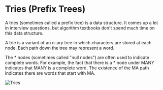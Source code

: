# Tries (Prefix Trees)

A tries (sometimes called a prefix tree) is a data structure. It comes up a lot in interview questions, but algorithm textbooks don't spend much time on this data structure.

A trie is a variant of an n-ary tree in which characters are stored at each node. Each path down the tree may represent a word.

The * nodes (sometimes called "null nodes") are often used to indicate complete words. For example, the fact that there is a * node under MANY indicates that MANY is a complete word. The existence of the MA path indicates there are words that start with MA.

<img src="https://www.draw.io/?lightbox=1&highlight=0000ff&edit=_blank&layers=1&nav=1&title=tries.drawio#R7Ztbc6M2FMc%2FjV86s4zugsfYzrY7bXa2k85k88gaxabFlovltd1PX2EuBsn3JRbuNC9BRyDEXz%2BOjo5wDw%2Bm65%2FTcD55kpFIeghE6x4e9hCChGH9L7NscgsvDeM0joqTdobn%2BB9RGEFhXcaRWDROVFImKp43jSM5m4mRatjCNJWr5mlvMmnedR6OhWV4HoWJbX2JIzXJrT4FO%2FsvIh5PyjtDUNRMw%2FLkwrCYhJFc1Uz4sYcHqZQqP5quByLJxCt1ya%2F7eKC26lgqZuqcC17%2F%2FDRZDD%2BvwO%2B%2FbkD0Mpg%2BDV4%2BFK18D5Nl8cBFZ9WmVEC3osXWhf5qEivxPA9HWc1Kj7e2TdQ00SWoD8PFPB%2BBt3gt9E37b3GSDGQi021DWMCICq7tC5XKv0StJmAch0zXFL0RqRLrg48JK%2FE0dUJOhUo3%2BpTiAsxJfkkBHCz1X%2B2Grxy9SW3kSltYADOuWt5pqg8KWS%2BQGFkSP7WocQuKIQYailXvnivFsKXYb91SzGQMAd9WDO9RDL%2BTYsRS7KFbipEAnFYM7VEMvZNitOuKQUMxDPa8lbdkjFmKvXZLMQw7phi3FPvcLcUgMRQLHCvmd52xKrzbGH7NlWKBpdhPLSpmRHA6fvMjsi%2BC89E3zFqK4EyNqWuNS7%2FyXxLZcpYBdiyyvRT51K13n3RtfoH20uKxY5KVq%2F2uTDDQXlvc%2FatsxtbO5yRkBz53LzJlZ7z8t1zAIDtWsjWeRQ9ZDkyXZnImmrrqB083X3UBlIXXes1wXa8abopSfg8RWVkzQ0gEVJiOhTr2Lu4X%2FMysQyqSUMXfm93Yp3Jxhy8y1h08OP9VabqyiYVcpiNRXIVqaTWzIQMMyI2Gch2shraDXj32D3BgR4B3xgFyyYF2lx5tkhAEXlD%2Fu44L5BuAsdtyge2gtUtcuBpvyLEx3liPN71yjCHzsG4BA8IBhpw104KYIg9yzlhAUcB8%2FQy3JeCc5P55BGiB3PgG7pQVDA1WqtDqUlIgNWI0M3n%2B3izYS4W7Y8F3ygL0DRbo1SwweMxrUII8VvcatwXFTozfHShuA8syYDB30y7FhBDo%2BYcxgczA5MaTi70d8H94oUeLmFMGBlcGF9gnx9wEotzp%2BNtr%2FLvzE8wpKZhZgSi%2BkhQeHA1DCXVKSnuJCo9pieqseADQE7xsS19EGuvnEGn7EGGXEBEbInDtdHMcIkTdTjftZTlag0isY%2FW1dvxaO961kxUu9135qB2LcZxmTQg3syb42miYEN%2FjyK%2ByLX6zWQo9xMihZMw7U0fay6G0T10%2BbZ7FXVa43gWeZtGpD6TQ9IHEh9dmdPQC%2FwiNRC%2FNuDsa7b2r7tDowgcSpy6QBGbiuPym7WLoED4CHWSgAZ3Pb0ud%2FW3hhdRdjEjFKWww2trC4CRY5QbmyeDPKYHM3JI0d57O5Y%2F7Zk68%2BjDsVpDtyzqxRGW7vXLb1R1t7O%2BlLCs%2BLLY%2FGHjQJ2A2X%2B8q9dE4%2B%2F9HGotF2ZTuWt5aXmdhrMRaGXvPSTye6eORRijzef1sDzkehclDUTGNoyi7vJ8K3ZXw27apjMZ5JtVWPNrv0WF2O93cUsm8x9vWi2f%2Bob1%2FAIyhY9D%2BkCfYAyEGh3k7sDGti7ufK%2BRDv%2FvRB378Fw%3D%3D" alt="Tries" style="float: left; margin-right; 10px;" />